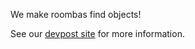 We make roombas find objects! 

See our [devpost site](https://devpost.com/software/cueball-s-new-pet) for more information. 
